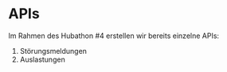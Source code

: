 # APIs

Im Rahmen des Hubathon #4 erstellen wir bereits einzelne APIs:

1. Störungsmeldungen
2. Auslastungen
